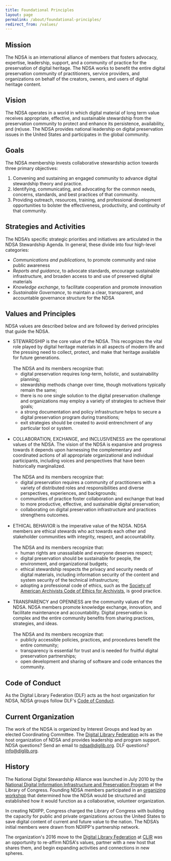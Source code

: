 ```yaml
---
title: Foundational Principles
layout: page
permalink: /about/foundational-principles/
redirect_from: /values/
---
```

## Mission
The NDSA is an international alliance of members that fosters advocacy, expertise, leadership, support, and a community of practice for the preservation of digital heritage. The NDSA works to benefit the entire digital preservation community of practitioners, service providers, and organizations on behalf of the creators, owners, and users of digital heritage content.

## Vision
The NDSA operates in a world in which digital material of long term value receives appropriate, effective, and sustainable stewardship from the preservation community to protect and enhance its persistence, availability, and (re)use. The NDSA provides national leadership on digital preservation issues in the United States and participates in the global community.

## Goals
The NDSA membership invests collaborative stewardship action towards three primary objectives:
1. Convening and sustaining an engaged community to advance digital stewardship theory and practice.
2. Identifying, communicating, and advocating for the common needs, concerns, standards, and best practices of that community.
3. Providing outreach, resources, training, and professional development opportunities to bolster the effectiveness, productivity, and continuity of that community.

## Strategies and Activities
The NDSA’s specific strategic priorities and initiatives are articulated in the NDSA Stewardship Agenda.  In general, these divide into four high-level categories:
* *Communications and publications*, to promote community and raise public awareness
* *Reports and guidance*, to advocate standards, encourage sustainable infrastructure, and broaden access to and use of preserved digital materials
* *Knowledge exchange*, to facilitate cooperation and promote innovation
* *Sustainable Governance*, to maintain a clear, transparent, and accountable governance structure for the NDSA

## Values and Principles
NDSA values are described below and are followed by derived principles that guide the NDSA.

* STEWARDSHIP is the core value of the NDSA. This recognizes the vital role played by digital heritage materials in all aspects of modern life and the pressing need to collect, protect, and make that heritage available for future generations. <br><br>
The NDSA and its members recognize that:
  * digital preservation requires long-term, holistic, and sustainability planning; 
  * stewardship methods change over time, though motivations typically remain the same;
  * there is no one single solution to the digital preservation challenge and organizations may employ a variety of strategies to achieve their goals;
  * a strong documentation and policy infrastructure helps to secure a digital preservation program during transitions;
  * exit strategies should be created to avoid entrenchment of any particular tool or system.
<br><br>
* COLLABORATION, EXCHANGE, and INCLUSIVENESS are the operational values of the NDSA. The vision of the NDSA is expansive and progress towards it depends upon harnessing the complementary and coordinated actions of all appropriate organizational and individual participants, including voices and perspectives that have been historically marginalized.<br><br>
The NDSA and its members recognize that:
  * digital preservation requires a community of practitioners with a variety of distributed roles and responsibilities and diverse perspectives, experiences, and backgrounds;
  * communities of practice foster collaboration and exchange that lead to more productive, effective, and sustainable digital preservation;
  * collaborating on digital preservation infrastructure and practices strengthens outcomes.
<br><br>
* ETHICAL BEHAVIOR is the imperative value of the NDSA. NDSA members are ethical stewards who act towards each other and stakeholder communities with integrity, respect, and accountability.<br><br>
The NDSA and its members recognize that:
  * human rights are unassailable and everyone deserves respect;
  * digital preservation should be sustainable for people, the environment, and organizational budgets;
  * ethical stewardship respects the privacy and security needs of digital materials, including information security of the content and system security of the technical infrastructure;
  * adopting a professional code of ethics, such as the [Society of American Archivists Code of Ethics for Archivists](https://www2.archivists.org/statements/saa-core-values-statement-and-code-of-ethics#code_of_ethics), is good practice.
<br><br>
* TRANSPARENCY and OPENNESS are the community values of the NDSA. NDSA members promote knowledge exchange, innovation, and facilitate maintenance and accountability. Digital preservation is complex and the entire community benefits from sharing practices, strategies, and ideas. <br><br>
The NDSA and its members recognize that:
  * publicly accessible policies, practices, and procedures benefit the entire community;
  * transparency is essential for trust and is needed for fruitful digital preservation partnerships;
  * open development and sharing of software and code enhances the community.

## Code of Conduct
As the Digital Library Federation (DLF) acts as the host organization for NDSA, NDSA groups follow DLF's [Code of Conduct](https://www.diglib.org/about/code-of-conduct/).


## Current Organization

The work of the NDSA is organized by Interest Groups and lead by an elected Coordinating Committee. The [Digital Library Federation](https://www.diglib.org/) acts as the host organization of NDSA and provides leadership and program support. NDSA questions? Send an email to <ndsa@diglib.org>. DLF questions? <info@diglib.org>.

## History

The National Digital Stewardship Alliance was launched in July 2010 by the [National Digital Information Infrastructure and Preservation Program](http://www.digitalpreservation.gov/about/index.html) at the Library of Congress. Founding NDSA members participated in an [organizing workshop](http://www.digitalpreservation.gov/news/2011/20110105news_ndsaworkshop.html) that determined how the NDSA would be structured and established how it would function as a collaborative, volunteer organization.

In creating NDIIPP, Congress charged the Library of Congress with building the capacity for public and private organizations across the United States to save digital content of current and future value to the nation. The NDSA’s initial members were drawn from NDIIPP's partnership network.

The organization's 2016 move to the [Digital Library Federation](https://www.diglib.org/) at [CLIR](https://www.clir.org/) was an opportunity to re-affirm NDSA's values, partner with a new host that shares them, and begin expanding activities and connections in new spheres.
